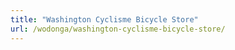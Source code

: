 ```yaml
---
title: "Washington Cyclisme Bicycle Store"
url: /wodonga/washington-cyclisme-bicycle-store/
---
```

